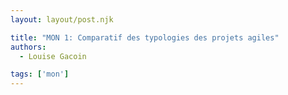 ```yaml
---
layout: layout/post.njk

title: "MON 1: Comparatif des typologies des projets agiles"
authors:
  - Louise Gacoin

tags: ['mon']
---
```

<!-- début résumé -->
 

<!-- fin résumé -->